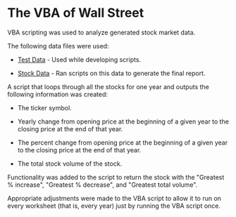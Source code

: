 # The VBA of Wall Street

VBA scripting was used to analyze generated stock market data.


The following data files were used:

* [Test Data](https://docs.google.com/spreadsheets/d/1R11XYttakv2qdKjh9vnxryQBTnogepQp/edit?usp=sharing&ouid=101500589655888677304&rtpof=true&sd=true) - Used while developing scripts.

* [Stock Data](https://drive.google.com/file/d/1ij29MGBPUCORnyZUx0POns2UmhkjGOsd/view?usp=sharing) - Ran scripts on this data to generate the final report.


A script that loops through all the stocks for one year and outputs the following information was created:

  * The ticker symbol.

  * Yearly change from opening price at the beginning of a given year to the closing price at the end of that year.

  * The percent change from opening price at the beginning of a given year to the closing price at the end of that year.

  * The total stock volume of the stock.

Functionality was added to the script to return the stock with the "Greatest % increase", "Greatest % decrease", and "Greatest total volume". 

Appropriate adjustments were made to the VBA script to allow it to run on every worksheet (that is, every year) just by running the VBA script once.



